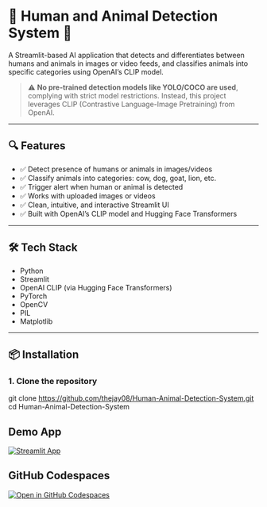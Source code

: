 # 🧠 Human and Animal Detection System 🚨

A Streamlit-based AI application that detects and differentiates between humans and animals in images or video feeds, and classifies animals into specific categories using OpenAI’s CLIP model.

> ⚠️ **No pre-trained detection models like YOLO/COCO are used**, complying with strict model restrictions. Instead, this project leverages CLIP (Contrastive Language-Image Pretraining) from OpenAI.

---

## 🔍 Features

- ✅ Detect presence of humans or animals in images/videos
- ✅ Classify animals into categories: cow, dog, goat, lion, etc.
- ✅ Trigger alert when human or animal is detected
- ✅ Works with uploaded images or videos
- ✅ Clean, intuitive, and interactive Streamlit UI
- ✅ Built with OpenAI’s CLIP model and Hugging Face Transformers

---

## 🛠️ Tech Stack

- Python
- Streamlit
- OpenAI CLIP (via Hugging Face Transformers)
- PyTorch
- OpenCV
- PIL
- Matplotlib

---

## 📦 Installation

### 1. Clone the repository


git clone https://github.com/thejay08/Human-Animal-Detection-System.git
cd Human-Animal-Detection-System

## Demo App

[![Streamlit App](https://human-animal-detection-system.streamlit.app/)](https://app-starter-kit.streamlit.app/)

## GitHub Codespaces

[![Open in GitHub Codespaces](https://github.com/codespaces/badge.svg)](https://codespaces.new/streamlit/app-starter-kit?quickstart=1)


